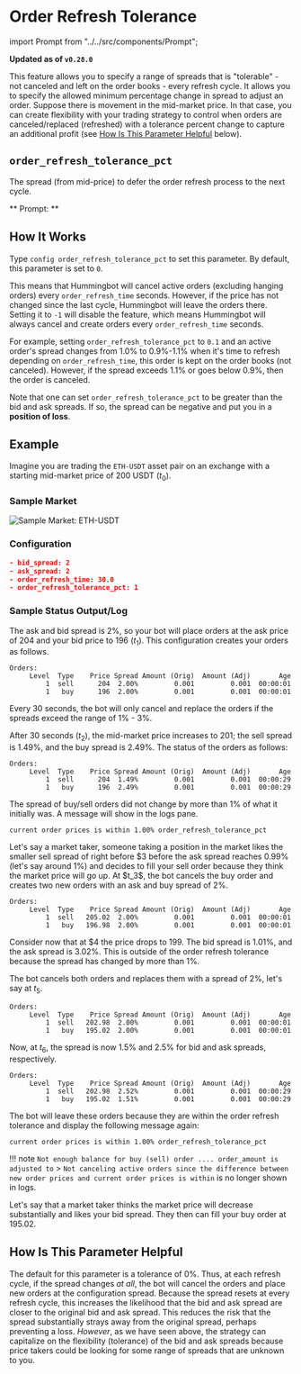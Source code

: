 # Order Refresh Tolerance




import Prompt from "../../src/components/Prompt";

**Updated as of `v0.28.0`**

This feature allows you to specify a range of spreads that is "tolerable" - not canceled and left on the order books - every refresh cycle. It allows you to specify the allowed minimum percentage change in spread to adjust an order. Suppose there is movement in the mid-market price. In that case, you can create flexibility with your trading strategy to control when orders are canceled/replaced (refreshed) with a tolerance percent change to capture an additional profit (see [How Is This Parameter Helpful](#how-is-this-parameter-helpful) below).

## `order_refresh_tolerance_pct`

The spread (from mid-price) to defer the order refresh process to the next cycle.

** Prompt: **

<Prompt
  prompt="Enter the percent change in price needed to refresh orders at each cycle"
  response=">>> 1"
/>

## How It Works

Type `config order_refresh_tolerance_pct` to set this parameter. By default, this parameter is set to `0`.

This means that Hummingbot will cancel active orders (excluding hanging orders) every `order_refresh_time` seconds. However, if the price has not changed since the last cycle, Hummingbot will leave the orders there. Setting it to `-1` will disable the feature, which means Hummingbot will always cancel and create orders every `order_refresh_time` seconds.

For example, setting `order_refresh_tolerance_pct` to `0.1` and an active order's spread changes from 1.0% to 0.9%-1.1% when it's time to refresh depending on `order_refresh_time`, this order is kept on the order books (not canceled). However, if the spread exceeds 1.1% or goes below 0.9%, then the order is canceled.

Note that one can set `order_refresh_tolerance_pct` to be greater than the bid and ask spreads. If so, the spread can be negative and put you in a **position of loss**.

## Example

Imagine you are trading the `ETH-USDT` asset pair on an exchange with a starting mid-market price of 200 USDT ($t_0$).

### Sample Market

![Sample Market: ETH-USDT](/assets/img/order_refresh_tolerance_sample_market.png)

### Configuration

```json
- bid_spread: 2
- ask_spread: 2
- order_refresh_time: 30.0
- order_refresh_tolerance_pct: 1
```

### Sample Status Output/Log

The ask and bid spread is 2%, so your bot will place orders at the ask price of 204 and your bid price to 196 ($t_1$). This configuration creates your orders as follows.

```
Orders:
     Level  Type    Price Spread Amount (Orig)  Amount (Adj)  	   Age
         1  sell      204  2.00%         0.001         0.001  00:00:01
         1   buy      196  2.00%         0.001         0.001  00:00:01
```

Every 30 seconds, the bot will only cancel and replace the orders if the spreads exceed the range of 1% - 3%.

After 30 seconds ($t_2$), the mid-market price increases to 201; the sell spread is 1.49%, and the buy spread is 2.49%. The status of the orders as follows:

```
Orders:
     Level  Type    Price Spread Amount (Orig)  Amount (Adj)  	   Age
         1  sell      204  1.49%         0.001         0.001  00:00:29
         1   buy      196  2.49%         0.001         0.001  00:00:29
```

The spread of buy/sell orders did not change by more than 1% of what it initially was. A message will show in the logs pane.

```
current order prices is within 1.00% order_refresh_tolerance_pct
```

Let's say a market taker, someone taking a position in the market likes the smaller sell spread of right before $3 before the ask spread reaches 0.99% (let's say around 1%) and decides to fill your sell order because they think the market price will go up. At $t_3\$, the bot cancels the buy order and creates two new orders with an ask and buy spread of 2%.

```
Orders:
     Level  Type    Price Spread Amount (Orig)  Amount (Adj)  	   Age
         1  sell   205.02  2.00%         0.001         0.001  00:00:01
         1   buy   196.98  2.00%         0.001         0.001  00:00:01
```

Consider now that at \$4 the price drops to 199. The bid spread is 1.01%, and the ask spread is 3.02%. This is outside of the order refresh tolerance because the spread has changed by more than 1%.

The bot cancels both orders and replaces them with a spread of 2%, let's say at $t_5$.

```
Orders:
     Level  Type    Price Spread Amount (Orig)  Amount (Adj)  	   Age
         1  sell   202.98  2.00%         0.001         0.001  00:00:01
         1   buy   195.02  2.00%         0.001         0.001  00:00:01
```

Now, at $t_6$, the spread is now 1.5% and 2.5% for bid and ask spreads, respectively.

```
Orders:
     Level  Type    Price Spread Amount (Orig)  Amount (Adj)  	   Age
         1  sell   202.98  2.52%         0.001         0.001  00:00:29
         1   buy   195.02  1.51%         0.001         0.001  00:00:29
```

The bot will leave these orders because they are within the order refresh tolerance and display the following message again:

```
current order prices is within 1.00% order_refresh_tolerance_pct
```

!!! note
    `Not enough balance for buy (sell) order .... order_amount is adjusted to` > `Not canceling active orders since the difference between new order prices and current order prices is within` is no longer shown in logs.

Let's say that a market taker thinks the market price will decrease substantially and likes your bid spread. They then can fill your buy order at 195.02.

## How Is This Parameter Helpful

The default for this parameter is a tolerance of 0%. Thus, at each refresh cycle, if the spread changes _at all_, the bot will cancel the orders and place new orders at the configuration spread. Because the spread resets at every refresh cycle, this increases the likelihood that the bid and ask spread are closer to the original bid and ask spread. This reduces the risk that the spread substantially strays away from the original spread, perhaps preventing a loss. _However_, as we have seen above, the strategy can capitalize on the flexibility (tolerance) of the bid and ask spreads because price takers could be looking for some range of spreads that are unknown to you.
